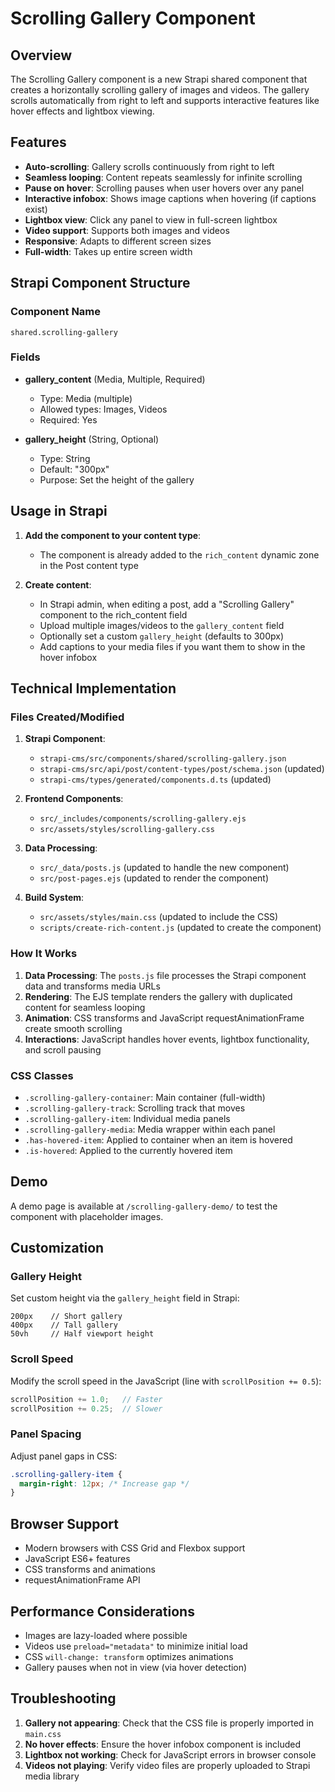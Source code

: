 # Scrolling Gallery Component

## Overview

The Scrolling Gallery component is a new Strapi shared component that creates a horizontally scrolling gallery of images and videos. The gallery scrolls automatically from right to left and supports interactive features like hover effects and lightbox viewing.

## Features

- **Auto-scrolling**: Gallery scrolls continuously from right to left
- **Seamless looping**: Content repeats seamlessly for infinite scrolling
- **Pause on hover**: Scrolling pauses when user hovers over any panel
- **Interactive infobox**: Shows image captions when hovering (if captions exist)
- **Lightbox view**: Click any panel to view in full-screen lightbox
- **Video support**: Supports both images and videos
- **Responsive**: Adapts to different screen sizes
- **Full-width**: Takes up entire screen width

## Strapi Component Structure

### Component Name
`shared.scrolling-gallery`

### Fields
- **gallery_content** (Media, Multiple, Required)
  - Type: Media (multiple)
  - Allowed types: Images, Videos
  - Required: Yes
  
- **gallery_height** (String, Optional)
  - Type: String
  - Default: "300px"
  - Purpose: Set the height of the gallery

## Usage in Strapi

1. **Add the component to your content type**:
   - The component is already added to the `rich_content` dynamic zone in the Post content type
   
2. **Create content**:
   - In Strapi admin, when editing a post, add a "Scrolling Gallery" component to the rich_content field
   - Upload multiple images/videos to the `gallery_content` field
   - Optionally set a custom `gallery_height` (defaults to 300px)
   - Add captions to your media files if you want them to show in the hover infobox

## Technical Implementation

### Files Created/Modified

1. **Strapi Component**:
   - `strapi-cms/src/components/shared/scrolling-gallery.json`
   - `strapi-cms/src/api/post/content-types/post/schema.json` (updated)
   - `strapi-cms/types/generated/components.d.ts` (updated)

2. **Frontend Components**:
   - `src/_includes/components/scrolling-gallery.ejs`
   - `src/assets/styles/scrolling-gallery.css`

3. **Data Processing**:
   - `src/_data/posts.js` (updated to handle the new component)
   - `src/post-pages.ejs` (updated to render the component)

4. **Build System**:
   - `src/assets/styles/main.css` (updated to include the CSS)
   - `scripts/create-rich-content.js` (updated to create the component)

### How It Works

1. **Data Processing**: The `posts.js` file processes the Strapi component data and transforms media URLs
2. **Rendering**: The EJS template renders the gallery with duplicated content for seamless looping
3. **Animation**: CSS transforms and JavaScript requestAnimationFrame create smooth scrolling
4. **Interactions**: JavaScript handles hover events, lightbox functionality, and scroll pausing

### CSS Classes

- `.scrolling-gallery-container`: Main container (full-width)
- `.scrolling-gallery-track`: Scrolling track that moves
- `.scrolling-gallery-item`: Individual media panels
- `.scrolling-gallery-media`: Media wrapper within each panel
- `.has-hovered-item`: Applied to container when an item is hovered
- `.is-hovered`: Applied to the currently hovered item

## Demo

A demo page is available at `/scrolling-gallery-demo/` to test the component with placeholder images.

## Customization

### Gallery Height
Set custom height via the `gallery_height` field in Strapi:
```
200px    // Short gallery
400px    // Tall gallery
50vh     // Half viewport height
```

### Scroll Speed
Modify the scroll speed in the JavaScript (line with `scrollPosition += 0.5`):
```javascript
scrollPosition += 1.0;   // Faster
scrollPosition += 0.25;  // Slower
```

### Panel Spacing
Adjust panel gaps in CSS:
```css
.scrolling-gallery-item {
  margin-right: 12px; /* Increase gap */
}
```

## Browser Support

- Modern browsers with CSS Grid and Flexbox support
- JavaScript ES6+ features
- CSS transforms and animations
- requestAnimationFrame API

## Performance Considerations

- Images are lazy-loaded where possible
- Videos use `preload="metadata"` to minimize initial load
- CSS `will-change: transform` optimizes animations
- Gallery pauses when not in view (via hover detection)

## Troubleshooting

1. **Gallery not appearing**: Check that the CSS file is properly imported in `main.css`
2. **No hover effects**: Ensure the hover infobox component is included
3. **Lightbox not working**: Check for JavaScript errors in browser console
4. **Videos not playing**: Verify video files are properly uploaded to Strapi media library 